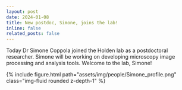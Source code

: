 ```yaml
---
layout: post
date: 2024-01-08
title: New postdoc, Simone, joins the lab!
inline: false
related_posts: false
---
```


Today Dr Simone Coppola joined the Holden lab as a postdoctoral researcher.
Simone will be working on developing microscopy image processing and analysis tools.
Welcome to the lab, Simone!

<div class="row mt-3">
    <div class="col-sm mt-3 mt-md-0">
        {% include figure.html path="assets/img/people/Simone_profile.png" class="img-fluid rounded z-depth-1" %}
    
